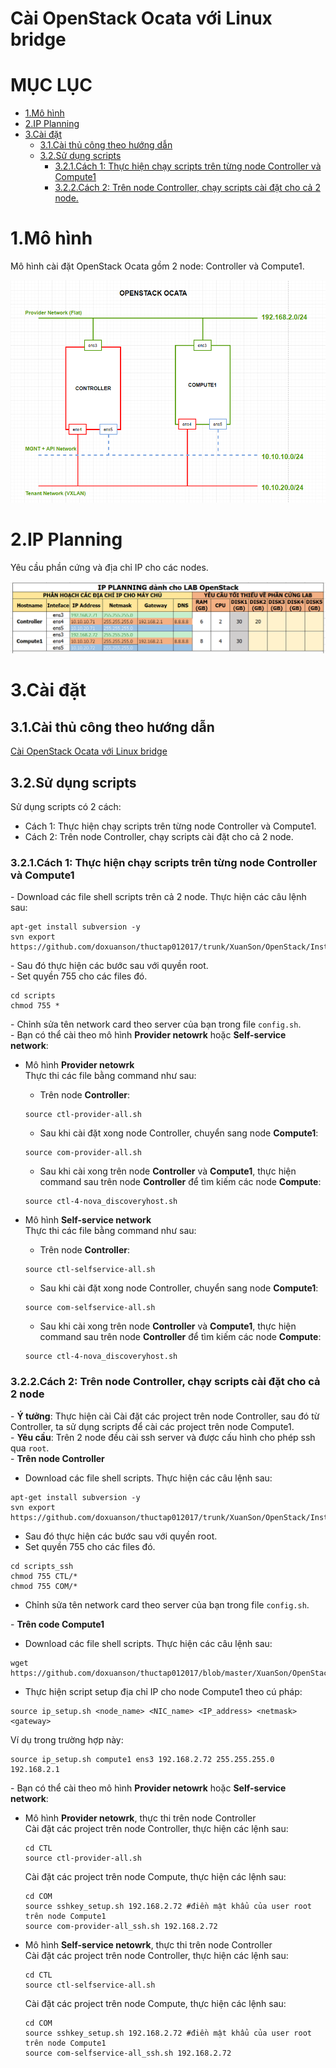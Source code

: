 # Cài OpenStack Ocata với Linux bridge


# MỤC LỤC
- [1.Mô hình](#1)
- [2.IP Planning](#2)
- [3.Cài đặt](#3)
  - [3.1.Cài thủ công theo hướng dẫn](#3.1)
  - [3.2.Sử dụng scripts](#3.2)
    - [3.2.1.Cách 1: Thực hiện chạy scripts trên từng node Controller và Compute1](#3.2.1)
    - [3.2.2.Cách 2: Trên node Controller, chạy scripts cài đặt cho cả 2 node.](#3.2.2)

<a name="1"></a>
# 1.Mô hình
Mô hình cài đặt OpenStack Ocata gồm 2 node: Controller và Compute1.

<img src="images/mo_hinh.png" />

<a name="2"></a>
# 2.IP Planning
Yêu cầu phần cứng và địa chỉ IP cho các nodes.

<img src="images/ip_planning.png" />

<a name="3"></a>
# 3.Cài đặt
<a name="3.1"></a>
## 3.1.Cài thủ công theo hướng dẫn
[Cài OpenStack Ocata với Linux bridge](docs/Install_OPS_with_Linuxbridge.md)

<a name="3.2"></a>
## 3.2.Sử dụng scripts 
Sử dụng scripts có 2 cách:  
- Cách 1: Thực hiện chạy scripts trên từng node Controller và Compute1.
- Cách 2: Trên node Controller, chạy scripts cài đặt cho cả 2 node.

<a name="3.2.1"></a>
### 3.2.1.Cách 1: Thực hiện chạy scripts trên từng node Controller và Compute1
\- Download các file shell scripts trên cả 2 node. Thực hiện các câu lệnh sau:  
```
apt-get install subversion -y
svn export https://github.com/doxuanson/thuctap012017/trunk/XuanSon/OpenStack/Install%20OpenStack/Ocata/Install_OPS_with_Linuxbridge/scripts
```

\- Sau đó thực hiện các bước sau với quyền root.  
\- Set quyền 755 cho các files đó.  
```
cd scripts
chmod 755 *
```

\- Chỉnh sửa tên network card theo server của bạn trong file `config.sh`.  
\- Bạn có thể cài theo mô hình **Provider netowrk** hoặc **Self-service network**:  
- Mô hình **Provider netowrk**  
Thực thi các file bằng command như sau:  
  - Trên node **Controller**:  
  ```
  source ctl-provider-all.sh
  ```

  - Sau khi cài đặt xong node Controller, chuyển sang node **Compute1**:  
  ```
  source com-provider-all.sh
  ```

  - Sau khi cài xong trên node **Controller** và **Compute1**, thực hiện command sau trên node **Controller** để tìm kiếm các node **Compute**:  
  ```
  source ctl-4-nova_discoveryhost.sh
  ```

- Mô hình **Self-service network**  
Thực thi các file bằng command như sau:  
  - Trên node **Controller**:  
  ```
  source ctl-selfservice-all.sh
  ```

  - Sau khi cài đặt xong node Controller, chuyển sang node **Compute1**:  
  ```
  source com-selfservice-all.sh
  ```

  - Sau khi cài xong trên node **Controller** và **Compute1**, thực hiện command sau trên node **Controller** để tìm kiếm các node **Compute**:  
  ```
  source ctl-4-nova_discoveryhost.sh
  ```

<a name="3.2.2"></a>
### 3.2.2.Cách 2: Trên node Controller, chạy scripts cài đặt cho cả 2 node
\- **Ý tưởng**: Thực hiện cài Cài đặt các project trên node Controller, sau đó từ Controller, ta sử dụng scripts để cài các project trên node Compute1.  
\- **Yêu cầu**: Trên 2 node đều cài ssh server và được cấu hình cho phép ssh qua `root`.  
\- **Trên node Controller**  
  - Download các file shell scripts. Thực hiện các câu lệnh sau:  
  ```
  apt-get install subversion -y
  svn export https://github.com/doxuanson/thuctap012017/trunk/XuanSon/OpenStack/Install%20OpenStack/Ocata/Install_OPS_with_Linuxbridge/scripts_ssh
  ```
  - Sau đó thực hiện các bước sau với quyền root.  
  - Set quyền 755 cho các files đó.  
  ```
  cd scripts_ssh
  chmod 755 CTL/*
  chmod 755 COM/*
  ```

  - Chỉnh sửa tên network card theo server của bạn trong file `config.sh`.  

\- **Trên code Compute1**  
  - Download các file shell scripts. Thực hiện các câu lệnh sau:  
  ```
  wget https://github.com/doxuanson/thuctap012017/blob/master/XuanSon/OpenStack/Install%20OpenStack/Ocata/Install_OPS_with_Linuxbridge/scripts_ssh/COM/ip_setup.sh
  ```

  - Thực hiện script setup địa chỉ IP cho node Compute1 theo cú pháp:  
  ```
  source ip_setup.sh <node_name> <NIC_name> <IP_address> <netmask> <gateway>
  ```

  Ví dụ trong trường hợp này:  
  ```
  source ip_setup.sh compute1 ens3 192.168.2.72 255.255.255.0 192.168.2.1
  ```

\- Bạn có thể cài theo mô hình **Provider netowrk** hoặc **Self-service network**:  
  - Mô hình **Provider netowrk**, thực thi trên node Controller  
    Cài đặt các project trên node Controller, thực hiện các lệnh sau:  
    ```
    cd CTL
    source ctl-provider-all.sh
    ```
    
    Cài đặt các project trên node Compute, thực hiện các lệnh sau:  
    ```
    cd COM
    source sshkey_setup.sh 192.168.2.72 #điền mật khẩu của user root trên node Compute1
    source com-provider-all_ssh.sh 192.168.2.72
    ```

  - Mô hình **Self-service netowrk**, thực thi trên node Controller  
    Cài đặt các project trên node Controller, thực hiện các lệnh sau:  
    ```
    cd CTL
    source ctl-selfservice-all.sh
    ```
    
    Cài đặt các project trên node Compute, thực hiện các lệnh sau:  
    ```
    cd COM
    source sshkey_setup.sh 192.168.2.72 #điền mật khẩu của user root trên node Compute1
    source com-selfservice-all_ssh.sh 192.168.2.72
    ```


















